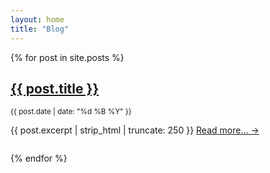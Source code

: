 ```yaml
---
layout: home
title: "Blog"
---
```


{% for post in site.posts %}
<article style="margin-bottom: 2em;">
  <h2><a href="{{ post.url }}">{{ post.title }}</a></h2>
  <small>{{ post.date | date: "%d %B %Y" }}</small>
  <p>
    {{ post.excerpt | strip_html | truncate: 250 }}
    <a href="{{ post.url }}">Read more... →</a>
  </p>
</article>
{% endfor %}
